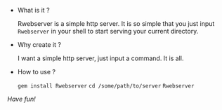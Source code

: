 * What is it ?
  
  Rwebserver is a simple http server. It is so simple that you just input `Rwebserver` in your shell to start serving your current directory.

* Why create it ?

  I want a simple http server, just input a command. 
It is all.

* How to use ?

  `gem install Rwebserver`
  `cd /some/path/to/server`
  `Rwebserver`

*Have fun!*
